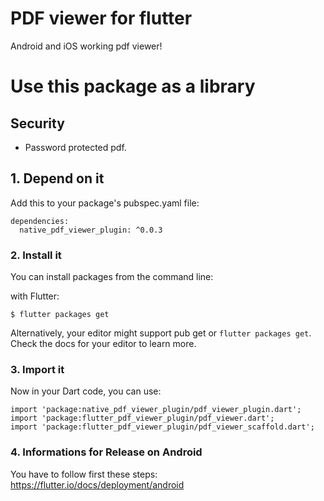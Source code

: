 # PDF viewer for flutter

Android and iOS working pdf viewer!

# Use this package as a library

## Security
-   Password protected pdf.

## 1. Depend on it

Add this to your package's pubspec.yaml file:

```
dependencies:
  native_pdf_viewer_plugin: ^0.0.3
```


### 2. Install it

You can install packages from the command line:

with Flutter:

```
$ flutter packages get
```

Alternatively, your editor might support pub get or ```flutter packages get```. Check the docs for your editor to learn more.


### 3. Import it

Now in your Dart code, you can use:

```
import 'package:native_pdf_viewer_plugin/pdf_viewer_plugin.dart';
import 'package:flutter_pdf_viewer_plugin/pdf_viewer.dart';
import 'package:flutter_pdf_viewer_plugin/pdf_viewer_scaffold.dart';
```

### 4. Informations for Release on Android

You have to follow first these steps: https://flutter.io/docs/deployment/android
